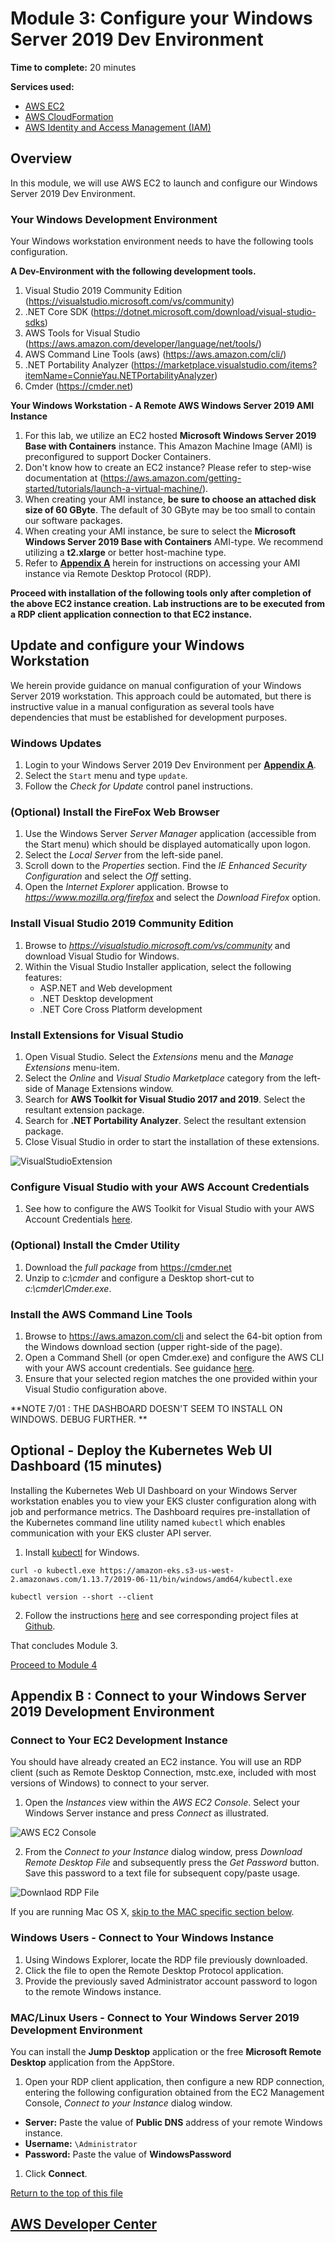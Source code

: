 # Module 3: Configure your Windows Server 2019 Dev Environment

**Time to complete:** 20 minutes

**Services used:**
* [AWS EC2](https://aws.amazon.com/ec2/)
* [AWS CloudFormation](https://aws.amazon.com/cloudformation/)
* [AWS Identity and Access Management (IAM)](https://aws.amazon.com/iam/)

## Overview

In this module, we will use AWS EC2 to launch and configure our Windows Server 2019 Dev Environment.

<a id='dev-env'></a>
### Your Windows Development Environment
Your Windows workstation environment needs to have the following tools configuration.

**A Dev-Environment with the following development tools.** 
1. Visual Studio 2019 Community Edition (https://visualstudio.microsoft.com/vs/community)
2. .NET Core SDK (https://dotnet.microsoft.com/download/visual-studio-sdks)
3. AWS Tools for Visual Studio (https://aws.amazon.com/developer/language/net/tools/)
4. AWS Command Line Tools (aws)  (https://aws.amazon.com/cli/)
5. .NET Portability Analyzer (https://marketplace.visualstudio.com/items?itemName=ConnieYau.NETPortabilityAnalyzer)
6. Cmder (https://cmder.net) 


**Your Windows Workstation - A Remote AWS Windows Server 2019 AMI Instance**

1. For this lab, we utilize an EC2 hosted **Microsoft Windows Server 2019 Base with Containers** instance.  This Amazon Machine Image (AMI) is preconfigured to support Docker Containers.
2. Don't know how to create an EC2 instance?  Please refer to step-wise documentation at (https://aws.amazon.com/getting-started/tutorials/launch-a-virtual-machine/). 
3. When creating your AMI instance, **be sure to choose an attached disk size of 60 GByte**.  The default of 30 GByte may be too small to contain our software packages.
4. When creating your AMI instance, be sure to select the **Microsoft Windows Server 2019 Base with Containers** AMI-type.  We recommend utilizing a **t2.xlarge** or better host-machine type. 
5. Refer to  <a href="#appendix-a">**Appendix A**</a> herein for instructions on accessing your AMI instance via Remote Desktop Protocol (RDP). 

**Proceed with installation of the following tools only after completion of the above EC2 instance creation.  Lab instructions are to be executed from a RDP client application connection to that EC2 instance.**

## Update and configure your Windows Workstation

We herein provide guidance on manual configuration of your Windows Server 2019 workstation.  This approach could be automated, but there is instructive value in a manual configuration as several tools have dependencies that must be established for development purposes.

### Windows Updates

1. Login to your Windows Server 2019 Dev Environment per <a href="#appendix-a">**Appendix A**</a>. 
2. Select the `Start` menu and type `update`.  
3. Follow the *Check for Update* control panel instructions.

### (Optional) Install the FireFox Web Browser

1. Use the Windows Server *Server Manager* application (accessible from the Start menu) which should be displayed automatically upon logon.
2. Select the *Local Server* from the left-side panel.
3. Scroll down to the *Properties* section.  Find the *IE Enhanced Security Configuration* and select the *Off* setting.
4. Open the *Internet Explorer* application.  Browse to *https://www.mozilla.org/firefox* and select the *Download Firefox* option.

### Install Visual Studio 2019 Community Edition

1. Browse to *https://visualstudio.microsoft.com/vs/community* and download Visual Studio for Windows.
2. Within the Visual Studio Installer application, select the following features:
    * ASP.NET and Web development
    * .NET Desktop development
    * .NET Core Cross Platform development

### Install Extensions for Visual Studio

1. Open Visual Studio.  Select the *Extensions* menu and the *Manage Extensions* menu-item.
2. Select the *Online* and *Visual Studio Marketplace* category from the left-side of Manage Extensions window.
3. Search for **AWS Toolkit for Visual Studio 2017 and 2019**.  Select the resultant extension package.
4. Search for **.NET Portability Analyzer**.  Select the resultant extension package.
5. Close Visual Studio in order to start the installation of these extensions.

![VisualStudioExtension](/images/WindowsAMI-VStudioExtensions.jpg)

### Configure Visual Studio with your AWS Account Credentials

1.  See how to configure the AWS Toolkit for Visual Studio with your AWS Account Credentials [here](https://docs.aws.amazon.com/toolkit-for-visual-studio/latest/user-guide/credentials.html).

### (Optional) Install the Cmder Utility

1. Download the *full package* from https://cmder.net
2. Unzip to *c:\cmder* and configure a Desktop short-cut to *c:\cmder\Cmder.exe*.

### Install the AWS Command Line Tools

1. Browse to https://aws.amazon.com/cli and select the 64-bit option from the Windows download section (upper right-side of the page).
2. Open a Command Shell (or open Cmder.exe) and configure the AWS CLI with your AWS account credentials.  See guidance [here](https://docs.aws.amazon.com/cli/latest/userguide/cli-chap-configure.html).
3. Ensure that your selected region matches the one provided within your Visual Studio configuration above.


**NOTE 7/01 : THE DASHBOARD DOESN'T SEEM TO INSTALL ON WINDOWS. DEBUG FURTHER. **

## Optional - Deploy the Kubernetes Web UI Dashboard (15 minutes)

Installing the Kubernetes Web UI Dashboard on your Windows Server workstation enables you to view your EKS cluster configuration along with job and performance metrics.  The Dashboard requires pre-installation of the Kubernetes command line utility named `kubectl` which enables communication with your EKS cluster API server.

1. Install [kubectl](https://docs.aws.amazon.com/eks/latest/userguide/install-kubectl.html) for Windows.

``` shell
curl -o kubectl.exe https://amazon-eks.s3-us-west-2.amazonaws.com/1.13.7/2019-06-11/bin/windows/amd64/kubectl.exe
```
``` shell
kubectl version --short --client
```

2. Follow the instructions [here](https://docs.aws.amazon.com/eks/latest/userguide/dashboard-tutorial.html) and see corresponding project files at [Github](https://github.com/kubernetes/dashboard).




That concludes Module 3.

[Proceed to Module 4](/module-4)


<a id='appendix-a'></a>
## Appendix B : Connect to your Windows Server 2019 Development Environment

### Connect to Your EC2 Development Instance

You should have already created an EC2 instance.  You will use an RDP client (such as Remote Desktop Connection, mstc.exe, included with most versions of Windows) to connect to your server. 

1. Open the *Instances* view within the *AWS EC2 Console*.  Select your Windows Server instance and press *Connect* as illustrated.

![AWS EC2 Console](/images/WindowsAMI-Connect-1)

2. From the *Connect to your Instance* dialog window, press *Download Remote Desktop File* and subsequently press the *Get Password* button.  Save this password to a text file for subsequent copy/paste usage.

![Downlaod RDP File](/images/WindowsAMI-Connect-2)

If you are running Mac OS X, <a href="#rdp-MACLinux">skip to the MAC specific section below</a>.

### Windows Users - Connect to Your Windows Instance

1. Using Windows Explorer, locate the RDP file previously downloaded. 
2. Click the file to open the Remote Desktop Protocol application.  
3. Provide the previously saved Administrator account password to logon to the remote Windows instance.

<a id='rdp-MACLinux'></a>
### MAC/Linux Users - Connect to Your Windows Server 2019 Development Environment 

You can install the **Jump Desktop** application or the free **Microsoft Remote Desktop** application from the AppStore.  

1. Open your RDP client application, then configure a new RDP connection, entering the following configuration obtained from the EC2 Management Console, *Connect to your Instance* dialog window.

* **Server:** Paste the value of **Public DNS** address of your remote Windows instance.
* **Username:** `\Administrator`
* **Password:** Paste the value of **WindowsPassword**

1. Click **Connect**.

<a href="#dev-env">Return to the top of this file</a>



## [AWS Developer Center](https://developer.aws)

